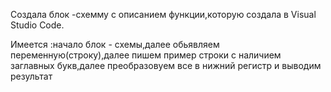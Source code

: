 Создала блок -схемму с описанием функции,которую создала в Visual Studio Code.

Имеется :начало блок - схемы,далее обьявляем переменную(строку),далее пишем пример строки с наличием заглавных букв,далее преобразовуем все в нижний регистр и выводим результат
